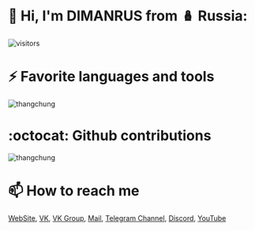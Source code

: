 # 👋  Hi, I'm DIMANRUS from 🪆 Russia:

![visitors](https://visitor-badge.glitch.me/badge?page_id=dimanrus)

# ⚡ Favorite languages and tools

<img src="https://github-readme-stats.vercel.app/api/top-langs/?username=dimanrus&show_icons=true&theme=algolia&layout=compact&hide=java,assembly,pawn,pascal,asp.net" alt="thangchung" />

# :octocat: Github contributions

<img src="https://github-readme-stats.vercel.app/api?username=dimanrus&show_icons=true&theme=algolia" alt="thangchung" />

# 📫 How to reach me

[WebSite](dimanrus.ru), [VK](https://vk.com/dimanrusdeveloper), [VK Group](https://vk.com/dimanrusdev), [Mail](mailto:dimanrus@dimanrudev.ru), [Telegram Channel](https://t.me/dimanrusdeveloper), [Discord](https://discord.com/invite/DBdtQ4FJ6A), [YouTube](https://www.youtube.com/channel/UCAqVujW927K6Y4A-UFJ6jwg)
